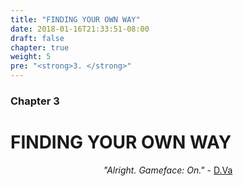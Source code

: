 ```yaml
---
title: "FINDING YOUR OWN WAY"
date: 2018-01-16T21:33:51-08:00
draft: false
chapter: true
weight: 5
pre: "<strong>3. </strong>"
---
```


### Chapter 3

# FINDING YOUR OWN WAY

<p style="text-align: center"><em>"Alright. Gameface: On."</em> - <a href="https://playoverwatch.com/en-us/heroes/dva/">D.Va</a></p>
